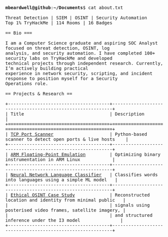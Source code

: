<pre style="white-space: pre-wrap; word-wrap: break-word;">

<strong>mbeardwell@github</strong>:<strong>~/Documents</strong>$ cat about.txt

Threat Detection | SIEM | OSINT | Security Automation
Top 1% TryHackMe | 114 Rooms | 16 Badges

== Bio ===

I am a Computer Science graduate and aspiring SOC Analyst focused on threat detection, OSINT, log
analysis, and security automation. I have completed 100+ security labs on TryHackMe and developed
technical projects through independent research. Currently, I’m actively building practical
experience in network security, scripting, and incident response to position myself for a Security
Operations role.

== Projects & Research ==

+--------------------------------------+-----------------------------------------------------------+
| Title                                | Description                                               |
+======================================+===========================================================+
| <a href="https://github.com/mbeardwell/simple-port-scanner">TCP Port Scanner</a>                     | Python-based scanner to detect open ports & live hosts    |
+--------------------------------------+-----------------------------------------------------------+
| <a href="https://github.com/mbeardwell/arm-fp-emu">ARM Floating-Point Emulation</a>         | Optimizing binary instrumentation in ARM Linux            |
+--------------------------------------+-----------------------------------------------------------+
| <a href="https://github.com/mbeardwell/language-guesser">Neural Network Language Classifier</a>   | Classifies words into languages using a simple ML model   |
+--------------------------------------+-----------------------------------------------------------+
| <a href="https://github.com/mbeardwell/osint-i3-case-study">Ethical OSINT Case Study</a>             | Reconstructed location and identity from minimal public   |
|                                      | signals using posterised video frames, satellite imagery, |
|                                      | and structured inference under the I3 model               |
+--------------------------------------+-----------------------------------------------------------+
</pre>

